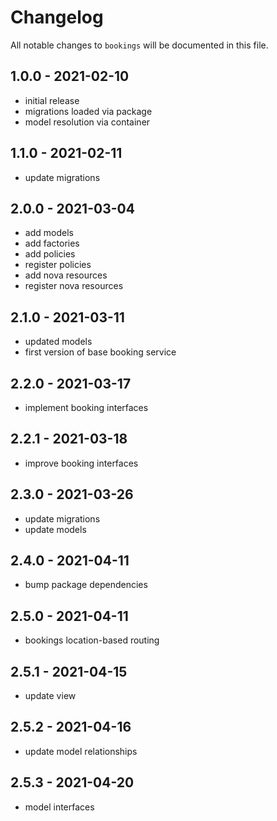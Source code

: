 # Changelog

All notable changes to `bookings` will be documented in this file.

## 1.0.0 - 2021-02-10

- initial release
- migrations loaded via package
- model resolution via container

## 1.1.0 - 2021-02-11

- update migrations

## 2.0.0 - 2021-03-04

- add models
- add factories
- add policies
- register policies
- add nova resources
- register nova resources

## 2.1.0 - 2021-03-11

- updated models
- first version of base booking service

## 2.2.0 - 2021-03-17

- implement booking interfaces

## 2.2.1 - 2021-03-18

- improve booking interfaces

## 2.3.0 - 2021-03-26

- update migrations
- update models

## 2.4.0 - 2021-04-11

- bump package dependencies

## 2.5.0 - 2021-04-11

- bookings location-based routing

## 2.5.1 - 2021-04-15

- update view

## 2.5.2 - 2021-04-16

- update model relationships

## 2.5.3 - 2021-04-20

- model interfaces

